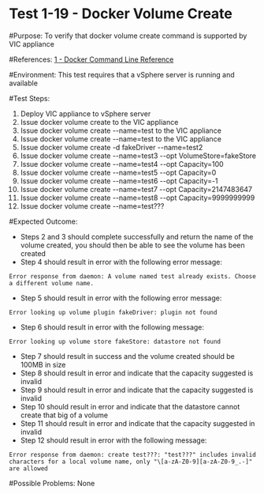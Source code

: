 Test 1-19 - Docker Volume Create
=======

#Purpose:
To verify that docker volume create command is supported by VIC appliance

#References:
[1 - Docker Command Line Reference](https://docs.docker.com/engine/reference/commandline/volume_create/)

#Environment:
This test requires that a vSphere server is running and available

#Test Steps:
1. Deploy VIC appliance to vSphere server
2. Issue docker volume create to the VIC appliance
3. Issue docker volume create --name=test to the VIC appliance
4. Issue docker volume create --name=test to the VIC appliance
5. Issue docker volume create -d fakeDriver --name=test2
6. Issue docker volume create --name=test3 --opt VolumeStore=fakeStore
7. Issue docker volume create --name=test4 --opt Capacity=100
8. Issue docker volume create --name=test5 --opt Capacity=0
9. Issue docker volume create --name=test6 --opt Capacity=-1
10. Issue docker volume create --name=test7 --opt Capacity=2147483647
11. Issue docker volume create --name=test8 --opt Capacity=9999999999
12. Issue docker volume create --name=test???

#Expected Outcome:
* Steps 2 and 3 should complete successfully and return the name of the volume created, you should then be able to see the volume has been created
* Step 4 should result in error with the following error message:  
```
Error response from daemon: A volume named test already exists. Choose a different volume name.
```
* Step 5 should result in error with the following error message:  
```
Error looking up volume plugin fakeDriver: plugin not found
```
* Step 6 should result in error with the following message:  
```
Error looking up volume store fakeStore: datastore not found
```
* Step 7 should result in success and the volume created should be 100MB in size
* Step 8 should result in error and indicate that the capacity suggested is invalid
* Step 9 should result in error and indicate that the capacity suggested is invalid
* Step 10 should result in error and indicate that the datastore cannot create that big of a volume
* Step 11 should result in error and indicate that the capacity suggested in invalid
* Step 12 should result in error with the following message:  
```
Error response from daemon: create test???: "test???" includes invalid characters for a local volume name, only "\[a-zA-Z0-9][a-zA-Z0-9_.-]" are allowed
```

#Possible Problems:
None